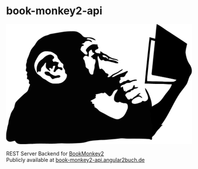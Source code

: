 # book-monkey2-api

![Monkey](images/monkey-thinking.png)

REST Server Backend for [BookMonkey2](https://github.com/Angular2Buch/book-monkey2)  
Publicly available at [book-monkey2-api.angular2buch.de](http://book-monkey2-api.angular2buch.de/)